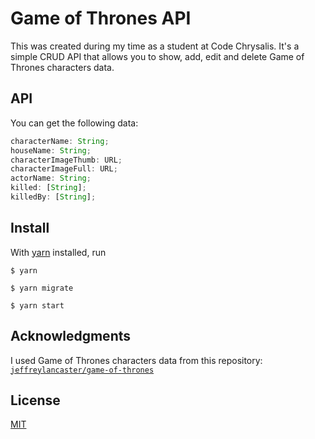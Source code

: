 # Game of Thrones API

This was created during my time as a student at Code Chrysalis. It's a simple CRUD API that allows you to show, add, edit and delete Game of Thrones characters data.

## API

You can get the following data:

```js
characterName: String;
houseName: String;
characterImageThumb: URL;
characterImageFull: URL;
actorName: String;
killed: [String];
killedBy: [String];
```

## Install

With [yarn](https://yarnpkg.com/en/) installed, run

```
$ yarn
```

```
$ yarn migrate
```

```
$ yarn start
```

## Acknowledgments

I used Game of Thrones characters data from this repository:
[`jeffreylancaster/game-of-thrones`](https://github.com/jeffreylancaster/game-of-thrones)

## License

[MIT](https://choosealicense.com/licenses/mit/)

